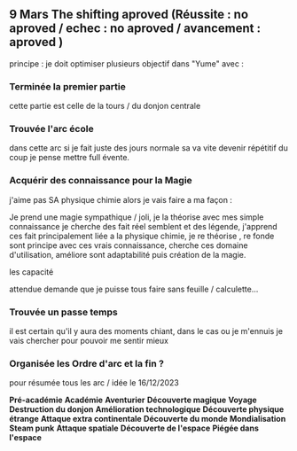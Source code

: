 


## 9 Mars The shifting aproved  (Réussite : no aproved / echec : no aproved / avancement : aproved )

principe : je doit optimiser plusieurs objectif dans "Yume" avec :

### Terminée la premier partie

cette partie est celle de la tours / du donjon centrale
### Trouvée l'arc école

dans cette arc si je fait juste des jours normale sa va vite devenir répétitif du coup je pense mettre full évente.
### Acquérir des connaissance pour la Magie

j'aime pas SA physique chimie alors je vais faire a ma façon : 

Je prend une magie sympathique / joli, je la théorise avec mes simple connaissance je cherche des fait réel semblent et des légende, j'apprend ces fait principalement liée a la physique chimie, je re théorise , re fonde sont principe avec ces vrais connaissance, cherche ces domaine d'utilisation, améliore sont adaptabilité puis création de la magie. 

les capacité

attendue demande que je puisse tous faire sans feuille / calculette...

### Trouvée un passe temps 

il est certain qu'il y aura des moments chiant, dans le cas ou je m'ennuis je vais chercher pour pouvoir me sentir mieux 


### Organisée les Ordre d'arc et la fin ?

pour résumée tous les arc / idée le 16/12/2023

**Pré-académie**
**Académie**
**Aventurier**
**Découverte magique**
**Voyage**
**Destruction du donjon**
**Amélioration technologique**
**Découverte physique étrange**
**Attaque extra continentale**
**Découverte du monde**
**Mondialisation Steam punk**
**Attaque spatiale**
**Découverte de l'espace**
**Piégée dans l'espace**

